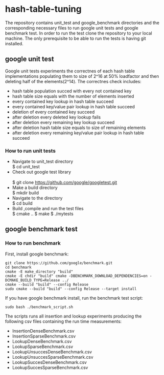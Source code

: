 # hash-table-tuning
The repository contains unit_test and google_benchmark directories and the corresponding necessary files to run google unit tests and google benchmark test.
In order to run the test clone the repository to your local machine. The only prerequisite to be able to run the tests is having git installed.
## google unit test
Google unit tests experiments the correctnes of each hash table implementations populating them to size of 2^16 at 50% loadfactor and then deleting half of the elements(2^14). The correctnes check includes:
- hash table population succed with every not contained key
- hash table size equals with the number of elements inserted
- every contained key lookup in hash table succeed
- every contained key/value pair lookup in hash table succeed
- deletion of every contained key succeed
- after deletion every deleted key lookup fails
- after deletion every remaining key lookup succeed
- after deletion hash table size equals to size of remaining elements
- after deletion every remaining key/value pair lookup in hash table succeed
### How to run unit tests
- Navigate to unit_test directory<br /> 
$ cd unit_test
- Check out google test library <br />  
$ git clone https://github.com/google/googletest.git
- Make a build directory <br />
$ mkdir build
- Navigate to the directory <br />
$ cd build
- Build ,compile and run the test files <br />
$ cmake ..
$ make
$ ./mytests
## google benchmark test
### How to run benchmark

First, install google benchmark:

```
git clone https://github.com/google/benchmark.git
cd benchmark
cmake -E make_directory "build"
cmake -E chdir "build" cmake -DBENCHMARK_DOWNLOAD_DEPENDENCIES=on -DCMAKE_BUILD_TYPE=Release ../
cmake --build "build" --config Release
sudo cmake --build "build" --config Release --target install
```

If you have google benchmark install, run the benchmark test script:

```
sudo bash ./benchmark_script.sh
```

The scripts runs all insertion and lookup experiments producing the following csv files containing the run time measurements:
- InsertionDenseBenchmark.csv
- InsertionSparseBenchmark.csv
- LookupDenseBenchmark.csv
- LookupSparseBenchmark.csv
- LookupUnsuccesDenseBenchmark.csv
- LookupUnsuccesSparseBenchmark.csv
- LookupSuccesDenseBenchmark.csv
- LookupSuccesSparseBenchmark.csv
